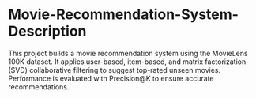# Movie-Recommendation-System-Description
This project builds a movie recommendation system using the MovieLens 100K dataset. It applies user-based, item-based, and matrix factorization (SVD) collaborative filtering to suggest top-rated unseen movies. Performance is evaluated with Precision@K to ensure accurate recommendations.
